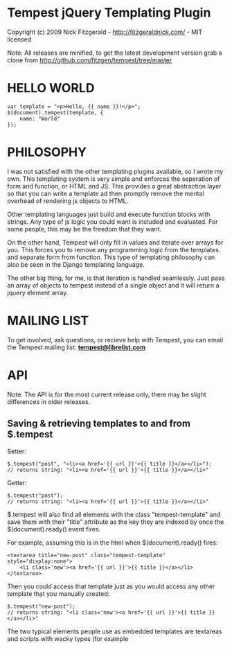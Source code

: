 Tempest jQuery Templating Plugin
================================

Copyright (c) 2009 Nick Fitzgerald - http://fitzgeraldnick.com/ - MIT licensed

Note: All releases are minified, to get the latest development version grab a
clone from http://github.com/fitzgen/tempest/tree/master

HELLO WORLD
===========

    var template = "<p>Hello, {{ name }}!</p>";
    $(document).tempest(template, {
        name: "World"
    });

PHILOSOPHY
==========

I was not satisfied with the other templating plugins available, so I wrote my
own. This templating system is very simple and enforces the seperation of form
and function, or HTML and JS. This provides a great abstraction layer so that
you can write a template ad then promptly remove the mental overhead of
rendering js objects to HTML.

Other templating languages just build and execute function blocks with
strings. Any type of js logic you could want is included and evaluated. For some
people, this may be the freedom that they want.

On the other hand, Tempest will only fill in values and iterate over arrays for
you. This forces you to remove any programming logic from the templates and
separate form from function. This type of templating philosophy can also be seen
in the Django templating language.

The other big thing, for me, is that iteration is handled seamlessly. Just pass
an array of objects to tempest instead of a single object and it will return a
jquery element array.

MAILING LIST
============

To get involved, ask questions, or recieve help with Tempest, you can email the
Tempest mailing list: **tempest@librelist.com**

API
===

Note: The API is for the most current release only, there may be slight
differences in older releases.

Saving & retrieving templates to and from $.tempest
---------------------------------------------------

Setter:

    $.tempest("post", "<li><a href='{{ url }}'>{{ title }}</a></li>");
    // returns string: "<li><a href='{{ url }}'>{{ title }}</a></li>"

Getter:

    $.tempest("post");
    // returns string: "<li><a href='{{ url }}'>{{ title }}</a></li>"


$.tempest will also find all elements with the class "tempest-template" and save
them with their "title" attribute as the key they are indexed by once the
$(document).ready() event fires.

For example, assuming this is in the html when $(document).ready() fires:

    <textarea title="new-post" class="tempest-template" style="display:none">
        <li class='new'><a href='{{ url }}'>{{ title }}</a></li>
    </textarea>

Then you could access that template just as you would access any other template
that you manually created:

    $.tempest("new-post");
    // returns string: "<li class='new'><a href='{{ url }}'>{{ title }}</a></li>"

The two typical elements people use as embedded templates are textareas and
scripts with wacky types (for example <script type="text/template">, which won't
be modified by browsers or attempted to be ran as JS). The reason these are
typically used is that search engines don't index the content inside these two
elements.

Note: $.tempest will remove the textarea from the DOM after storing the contents
in the template cache.

Get all templates Tempest has stored by passing no arguments:

    $.tempest();
    // returns array of pairs: [
    //                           ["post",
    //                            "<li><a href='{{ url }}'>{{ title }}</a></li>"],
    //                           ["new-post",
    //                            "<li class='new'><a href='{{ url }}'>{{ title }}</a></li>"]
    //                         ]

Rendering objects to templates
------------------------------

Render an object to an existing template:

    $.tempest("post", {
        title: "My Blog",
        url: "http://fitzgeraldnick.com/weblog/",
    });
    // returns jQuery: [ <li><a href='http://fitzgeraldnick.com/weblog/'>My Blog</a></li> ]

Render an array of objects to an existing template

    var arr = [{ title: "My Blog", url: "http://fitzgeraldnick.com/weblog/" },
               { title: "Google", url: "http://google.com/" },
               { title: "Hacker News", url: "http://news.ycombinator.com/" }];
    $.tempest("post", arr);
    // returns jQuery: [ <li>, <li>, <li> ]

Render an object (or array of objects) to a one-time-use template:

    var one-time-template = "<span>{{ title }}: {{ content }}</span>";
    $.tempest(one-time-template, {
        "title": "Example",
        "content": "Hello World!",
    });
    // returns jQuery: [ <span>Example: Hello World!</span> ]

Boolean Logic
-------------

Tempest implements very simple boolean logic. Just if's, no else's:

    var template = "{% if is_active %}<p>This record is active.</p>{% endif %}";
    $.tempest(template, {
        is_active: true
    });
    // returns jQuery: [ <p>This record is active.</p> ]

For Loops
---------

Use this syntax:

    <ul>
    {% for person in people %}
       <li>{{ person }}</li>
    {% endfor %}
    </ul>

DOM Manipulation
----------------

Replace the inner html (`$(selector).html()`) of a DOM element.

    $(selector).tempest(template, context);

You can use any jquery dom manipulation with tempest:

    // $(selector).append($.tempest(template, context));
    $(selector).tempest("append", template, context);

    // $(selector).prepend($.tempest(template, context));
    $(selector).tempest("prepend", template, context);

    // Etc... This works with *all* jQuery methods.
    $(selector).tempest("before", template, context);
    $(selector).tempest("after", template, context);
    $(selector).tempest("replaceWith", template, context);

Write your own template tags
----------------------------

All tags are stored in $.tempest.tags. Tags have a couple things to work with:

The "args" property is set before render:

    {% tag_type arg1 arg2 foo bar %}

The "args" property would be set to

    ["arg1", "arg2", "foo", "bar"]

in this example. The tag's render method could look them up in the context
object, or could do whatever it wanted to do with it.

A "subNodes" property which is an array of all the nodes between the start tag
and it's corresponding {% end... %} tag. NOTE: This property is only set for a
block if it has the "expectsEndTag" property set to true.

Every block tag should have a "render" method that takes one argument: a context
object. It MUST return a string.

Here is an example tag that filters out profanity from the variables passed to
it before printing them:

    $.tempest.tags.filter = {
        expectsEndTag: false,
        render: function (context) {
            var rendered = [];
            for (var i = 0; i < this.args.length; i++) {
                rendered.push(
                    context[this.args[i]].replace(/shit/gi, "#!$%")
                );
            }
            return rendered.join(" ");
        }
    };

    var template = "<p>No profanity here: {% filter bad_word %}</p>";
    $.tempest(template, { bad_word: "shit" });
    // returns jQuery: [ <p>No profanity here: #!$%</p> ]

For another reference, see the implementation of the if tag here:
http://github.com/fitzgen/tempest/blob/master/jquery.tempest.js#L69

Misc.
-----

Access an object's attributes with the dot notation:

    var one-time-template = "<p>My name is <em>{{ me.full_name }}</em></p>";
    $.tempest(one-time-template, {
        "me": {
            "full_name": "Nick Fitzgerald"
        }

    });
    // returns jQuery: [ <p>My name is <em>Nick Fitzgerald</em></p> ]
